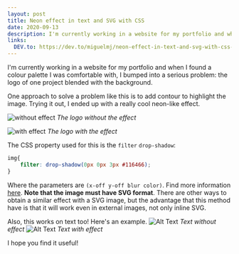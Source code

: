 ```yaml
---
layout: post
title: Neon effect in text and SVG with CSS
date: 2020-09-13
description: I'm currently working in a website for my portfolio and when I found a colour palette I was comfortab...
links:
  DEV.to: https://dev.to/miguelmj/neon-effect-in-text-and-svg-with-css-3dap
---
```

I'm currently working in a website for my portfolio and when I found a colour palette I was comfortable with, I bumped into a serious problem: the logo of one project blended with the background.

One approach to solve a problem like this is to add contour to highlight the image. Trying it out, I ended up with a really cool neon-like effect.

![without effect](https://dev-to-uploads.s3.amazonaws.com/i/aqf5d0zezle4b371saak.png)
*The logo without the effect*

![with effect](https://dev-to-uploads.s3.amazonaws.com/i/gayz2ox7i1qjdhv0jv59.png)
*The logo with the effect*

The CSS property used for this is the `filter` `drop-shadow`:
```css
img{
    filter: drop-shadow(0px 0px 3px #116466);
}
```
Where the parameters are `(x-off y-off blur color)`. Find more information [here](https://www.w3schools.com/CSSref/css3_pr_filter.asp).
**Note that the image must have SVG format**. There are other ways to obtain a similar effect with a SVG image, but the advantage that this method have is that it will work even in external images, not only inline SVG.

Also, this works on text too! Here's an example.
![Alt Text](https://dev-to-uploads.s3.amazonaws.com/i/vl7tnvu9qgvkxseszc12.png)
*Text without effect*
![Alt Text](https://dev-to-uploads.s3.amazonaws.com/i/6pafqr52ss5r4asnu9b5.png)
*Text with effect*

I hope you find it useful!
